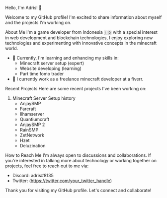 Hello, I'm Adris! 👋

Welcome to my GitHub profile! I'm excited to share information about myself and the projects I'm working on.

About Me
I'm a game developer from Indonesia :indonesia: with a special interest in web development and blockchain technologies,
I enjoy exploring new technologies and experimenting with innovative concepts in the minecraft world.

- 🌱 Currently, I'm learning and enhancing my skills in:
  - Minecraft server setup (expert)
  - Website developing (learning)
  - Part time fomo trader
- 💼 I currently work as a freelance minecraft developer at a fiverr.

Recent Projects
Here are some recent projects I've been working on:

1. Minecraft Server Setup history
   - AnjaySMP
   - Farcraft
   - Ilhamserver
   - Quantiumcraft
   - AnjaySMP 2
   - RainSMP
   - ZetNetwork
   - Hzet
   - Deluzination

How to Reach Me
I'm always open to discussions and collaborations. If you're interested in talking more about technology or working together on projects, feel free to reach out to me via:

- Discord: adris#8135
- Twitter: (https://twitter.com/your_twitter_handle)

Thank you for visiting my GitHub profile. Let's connect and collaborate!
